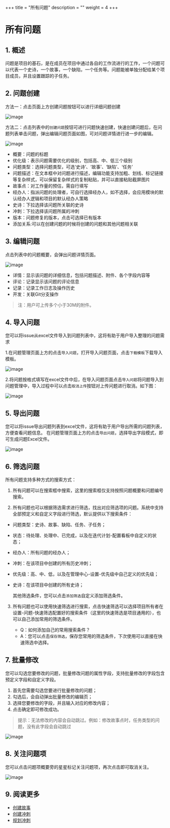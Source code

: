 +++
title = "所有问题"
description = ""
weight = 4
+++

# 所有问题

## 1. 概述

问题是项目的基石，是在成员在项目中通过各自的工作流进行的工作，一个问题可以代表一个史诗，一个故事，一个缺陷，一个任务等。问题能被单独分配给某个项目成员，并且设置跟踪的子任务。

## 2. 问题创建

方法一：点击页面上方创建问题按钮可以进行详细问题创建

![image](../image/work-list-04.png)  
 
方法二：点击列表中的`创建问题`按钮可进行问题快速创建，快速创建问题后，在问题列表单击问题，弹出编辑问题页面如图，可对问题详情进行进一步的编辑。

![image](../image/work-list-05.png)

* 概要：问题的标题
* 优化级：表示问题需要优化的级别，包括高、中、低三个级别
* 问题类型：选择问题类型，可选‘史诗’、‘故事’、‘缺陷’、‘任务’
* 问题描述：在文本框中对问题进行描述，编辑功能支持加粗、划线、标记链接等复杂样式，可以保留复杂样式的复制粘贴，并可以直接粘贴截屏图片
* 故事点：对工作量的预估，需自行填写
* 经办人：指派问题的处理者，可自行选择经办人，如不选择，会应用模块的默认经办人逻辑和项目的默认经办人策略
* 史诗：下拉选择该问题所关联的史诗
* 冲刺：下拉选择该问题所属的冲刺
* 版本：问题修复的版本，点击可选择已有版本
* 添加关系:可以在创建问题的时候将创建的问题和其他问题相关联

## 3. 编辑问题

点击列表中的问题概要，会弹出问题详情页面。

![image](../image/work-list-06.png)

* 详情：显示该问题的详细信息，包括问题描述、附件、各个字段内容等
* 评论：记录显示该问题的评论信息
* 记录：记录工作日志及操作历史
* 开发：关联Git分支操作

<blockquote class="note">注：用户可上传多个小于30M的附件。</blockquote>

## 4. 导入问题

您可以将issue从excel文件导入到问题列表中，这将有助于用户导入整理的问题需求

1.在问题管理页面上方的点击`导入问题`，打开导入问题页面，点击`下载模板`下载导入模板。

![image](../image/work-list-07.png) 

2.将问题按格式填写在excel文件中后，在导入问题页面点击`导入问题`将问题导入到问题管理中，导入过程中可以点击`取消上传`按钮对上传问题进行取消。如下图：  
  
![image](../image/work-list-08.png)

## 5. 导出问题

您可以将issue导出问题列表到excel文件，这将有助于用户导出所需的问题列表，方便查看问题信息。
在问题管理页面上方的点击`导出问题`，选择导出字段模式，即可生成问题Excel文件。

![image](../image/work-list-09.png)


## 6. 筛选问题

所有问题支持多种方式的搜索方式：

1. 所有问题可以在搜索框中搜索，这里的搜索框仅支持按照问题概要和问题编号搜索。

2. 所有问题也可以根据筛选需求进行筛选，找出对应筛选项的问题。系统中支持全部预定义和自定义字段进行筛选，默认提供以下搜索条件：

 - 问题类型：史诗、故事、缺陷、任务、子任务；
 - 状态：待处理、处理中、已完成，以及在迭代计划-配置看板中自定义的状态；
 - 经办人：所有问题的经办人；
 - 冲刺：在该项目中创建的所有历史冲刺；
 - 优先级：高、中、低，以及在管理中心-设置-优先级中自己定义的优先级；
 - 史诗：在该项目中创建的所有史诗；

    其他筛选条件，您可以点击`添加筛选`自定义添加筛选条件。

3. 所有问题也可以使用快速筛选进行搜索，点击快速筛选可以选择项目所有者在设置-问题-快速筛选配置好的搜索条件（这里的快速筛选是项目通用的），也可以自己添加常用的筛选条件。

    - Q：如何添加自己的常用搜索条件？
    - A：您可以点击`保存筛选`，保存您常用的筛选条件，下次使用可以直接在快速筛选中选择。

## 7. 批量修改

您可以勾选您要修改的问题，批量修改问题的属性字段，支持批量修改的字段包含预定义字段和自定义字段。

1. 首先您需要勾选您要进行批量修改的问题；
2. 勾选后，会自动弹出批量修改的编辑页；
3. 选择您要修改的字段，并且输入对应的修改内容；
4. 点击确定即可修改成功。

<blockquote class="note">提示：无法修改的内容会自动跳过。例如：修改故事点时，任务类型的问题，没有此字段会自动跳过</blockquote>

![image](/docs/user-guide/cooperation/work-lists/image/issue01.gif)

## 8. 关注问题项

您可以点击问题项概要旁的星星标记关注问题项，再次点击即可取消关注。

![image](/docs/user-guide/cooperation/work-lists/image/issue-01.png)
## 9. 阅读更多

- [创建故事](../user-story)
- [创建冲刺](../sprint)
- [规划冲刺](../plan-sprint)